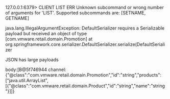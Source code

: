 127.0.0.1:6379> CLIENT LIST
ERR Unknown subcommand or wrong number of arguments for 'LIST'. Supported subcommands are: [SETNAME, GETNAME]




java.lang.IllegalArgumentException: DefaultSerializer requires a Serializable payload but received an object of type [com.vmware.retail.domain.Promotion]
at org.springframework.core.serializer.DefaultSerializer.serialize(DefaultSerializer


JSON has large payloads


body:[B@5f746944 channel:{"@class":"com.vmware.retail.domain.Promotion","id":"string","products":["java.util.ArrayList",[{"@class":"com.vmware.retail.domain.Product","id":"string","name":"string"}]]}
